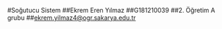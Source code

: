 #Soğutucu Sistem 
##Ekrem Eren Yılmaz 
##G181210039 
##2. Öğretim A grubu 
##ekrem.yilmaz4@ogr.sakarya.edu.tr